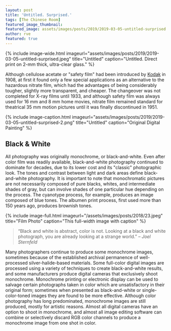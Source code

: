 ```yaml
---
layout: post
title: 'Untitled. Surprised.'
tags: [The Chinese Room]
featured_image_thumbnail:
featured_image: assets/images/posts/2019/2019-03-05-untitled-surprised.jpeg
author: rve
featured: true
---
```


{% include image-wide.html imageurl="assets/images/posts/2019/2019-03-05-untitled-surprised.jpeg" title="Untitled" caption="Untitled. Direct print on 2-mm thick, ultra-clear glass." %}

Although cellulose acetate or "safety film" had been introduced by [Kodak](https://en.wikipedia.org/wiki/Eastman_Kodak) in 1908, at first it found only a few special applications as an alternative to the hazardous nitrate film, which had the advantages of being considerably tougher, slightly more transparent, and cheaper. The changeover was not completed for X-ray films until 1933, and although safety film was always used for 16 mm and 8 mm home movies, nitrate film remained standard for theatrical 35 mm motion pictures until it was finally discontinued in 1951.

{% include image-caption.html imageurl="assets/images/posts/2019/2019-03-05-untitled-surprised-2.png" 
title="Untitled" caption="Original Digital Painting" %}

## Black & White

All photography was originally monochrome, or black-and-white. Even after color film was readily available, black-and-white photography continued to dominate for decades, due to its lower cost and its "classic" photographic look. The tones and contrast between light and dark areas define black-and-white photography. It is important to note that monochromatic pictures are not necessarily composed of pure blacks, whites, and intermediate shades of gray, but can involve shades of one particular hue depending on the process. The cyanotype process, for example, produces an image composed of blue tones. The albumen print process, first used more than 150 years ago, produces brownish tones.

{% include image-full.html imageurl="/assets/images/posts/2018/23.jpeg" title="Film Photo" caption="This full-width image with caption" %}

>“Black and white is abstract, color is not. Looking at a black and white photograph, you are already looking at a strange world.” <cite>– Joel Sternfeld</cite>

Many photographers continue to produce some monochrome images, sometimes because of the established archival permanence of well-processed silver-halide-based materials. Some full-color digital images are processed using a variety of techniques to create black-and-white results, and some manufacturers produce digital cameras that exclusively shoot monochrome. Monochrome printing or electronic display can be used to salvage certain photographs taken in color which are unsatisfactory in their original form; sometimes when presented as black-and-white or single-color-toned images they are found to be more effective. Although color photography has long predominated, monochrome images are still produced, mostly for artistic reasons. Almost all digital cameras have an option to shoot in monochrome, and almost all image editing software can combine or selectively discard RGB color channels to produce a monochrome image from one shot in color.